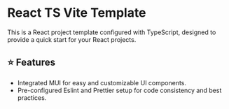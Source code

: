 # React TS Vite Template
This is a React project template configured with TypeScript, designed to provide a quick start for your React projects.

## ⭐ Features
- Integrated MUI for easy and customizable UI components.
- Pre-configured Eslint and Prettier setup for code consistency and best practices.
